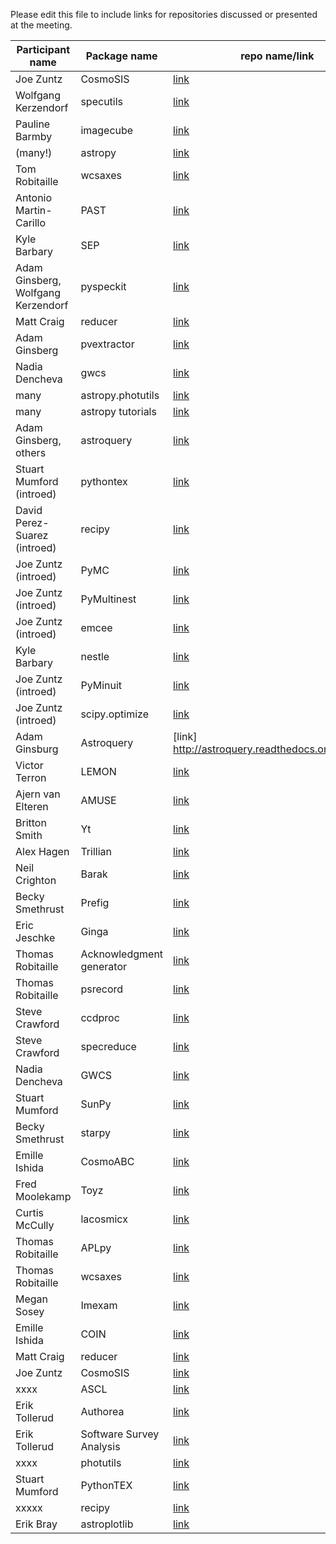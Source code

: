 Please edit this file to include links for repositories discussed or presented at the meeting.

| Participant name      | Package name           | repo name/link  |
| ------------- |-------------| -----|
|Joe Zuntz   |        CosmoSIS     |  [link](https://bitbucket.org/joezuntz/cosmosis/wiki/development)     |
|Wolfgang Kerzendorf | specutils | [link](https://github.com/astropy/specutils)|
|Pauline Barmby | imagecube | [link](https://github.com/sophiathl/imagecube)|
|(many!) | astropy|[link](https://github.com/astropy/astropy)|
|Tom Robitaille| wcsaxes|[link](https://github.com/astrofrog/wcsaxes)|
| Antonio Martin-Carillo| PAST|[link]()|
| Kyle Barbary| SEP|[link](https://github.com/kbarbary/sep)|
|Adam Ginsberg, Wolfgang Kerzendorf |pyspeckit| [link](https://github.com/pyspeckit/pyspeckit)|
|Matt Craig| reducer| [link](https://github.com/mwcraig/reducer)|
|Adam Ginsberg| pvextractor| [link](https://github.com/radio-astro-tools/pvextractor)|
|Nadia Dencheva| gwcs|[link](https://github.com/spacetelescope/gwcs)|
|many| astropy.photutils|[link](https://github.com/astropy/photutils)|
|many| astropy tutorials|[link](https://github.com/astropy/astropy-tutorials)|
|Adam Ginsberg, others| astroquery|[link](https://github.com/astropy/astroquery)|
|Stuart Mumford (introed)|pythontex|[link](https://github.com/gpoore/pythontex)|
|David Perez-Suarez (introed)|recipy|[link](https://github.com/recipy/recipy)|
|Joe Zuntz (introed)|PyMC| [link](http://pymc-devs.github.io/pymc/index.html)|
|Joe Zuntz (introed)|PyMultinest| [link](https://github.com/JohannesBuchner/PyMultiNest)|
|Joe Zuntz (introed)|emcee| [link](http://dan.iel.fm/emcee/current/)|
|Kyle Barbary|nestle|[link](https://github.com/kbarbary/nestle)|
|Joe Zuntz (introed)|PyMinuit|[link](https://github.com/jpivarski/pyminuit)|
|Joe Zuntz (introed)|scipy.optimize|[link](https://github.com/jpivarski/pyminuit)|
| Adam Ginsburg         | Astroquery             | [link] http://astroquery.readthedocs.org/en/latest/     |
| Victor Terron			| LEMON					 | [link](https://github.com/vterron/lemon) |
| Ajern van Elteren		| AMUSE					 | [link](http://amusecode.org) |
| Britton Smith			| Yt					 | [link](http://yt-project.org) |
| Alex Hagen			| Trillian				 | [link](http://trillianverse.org) |
| Neil Crighton			| Barak					 | [link](https://github.com/nhmc/Barak) |
| Becky Smethrust		| Prefig 				 | [link](https://github.com/rjsmethurst/prefig) |
| Eric Jeschke			| Ginga					 | [link](https://github.com/ejeschke/ginga) |
| Thomas Robitaille 	| Acknowledgment generator | [link](http://astrofrog.github.io/acknowledgment-generator) |
| Thomas Robitaille		| psrecord				 | [link](https://github.com/astrofrog/psrecord) |
| Steve Crawford		| ccdproc				 | [link](https://github.com/astropy/ccdproc) |
| Steve Crawford		| specreduce			 | [link](https://github.com/crawfordsm/specreduce) |
| Nadia Dencheva		| GWCS					 | [link]() |
| Stuart Mumford		| SunPy					 | [link](http://sunpy.org) |
| Becky Smethrust		| starpy				 | [link](https://github.com/zooniverse/starpy) |
| Emille Ishida			| CosmoABC				 | [link](http://cosmoabc.readthedocs.org/en/latest) |
| Fred Moolekamp		| Toyz					 | [link](http://fred3m.github.io/toyz/)
| Curtis McCully		| lacosmicx				 | [link](https://github.com/cmccully/lacosmicx) |
| Thomas Robitaille		| APLpy					 | [link](https://aplpy.github.io) |
| Thomas Robitaille		| wcsaxes				 | [link](https://github.com/astrofrog/wcsaxes) |
| Megan Sosey			| Imexam				 | [link](http://imexam.readthedocs.org/imexam/index.html) |
| Emille Ishida			| COIN					 | [link](http://cointoolbox.github.io) |
| Matt Craig			| reducer				 | [link](https://github.com/mwcraig/reducer) |
| Joe Zuntz				| CosmoSIS				 | [link](https://bitbucket.org/joezuntz/cosmosis/wiki/Home) |
| xxxx					| ASCL					 | [link](http://ascl.net) |
| Erik Tollerud			| Authorea				 | [link](https://www.authorea.com) |
| Erik Tollerud			| Software Survey Analysis | [link](https://github.com/eteq/software_survey_analysis) |
| xxxx 					| photutils				| [link](https://github.com/astropy/photutils) |
| Stuart Mumford		| PythonTEX				 | [link](https://github.com/gpoore/pythontex) |
| xxxxx 				| recipy				 | [link](https://github.com/recipy/recipy) | 
| Erik Bray 			| astroplotlib			| [link](http://astroplotlib.stsci.edu) |